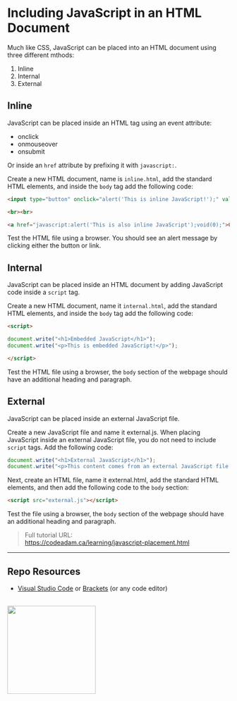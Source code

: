 # Including JavaScript in an HTML Document

Much like CSS, JavaScript can be placed into an HTML document using three different mthods:

1. Inline
2. Internal
3. External

## Inline

JavaScript can be placed inside an HTML tag using an event attribute:

- onclick
- onmouseover
- onsubmit

Or inside an `href` attribute by prefixing it with `javascript:`.

Create a new HTML document, name is `inline.html`, add the standard HTML elements, and inside the `body` tag add the following code:

```html
<input type="button" onclick="alert('This is inline JavaScript!');" value="Click Me">

<br><br>

<a href="javascript:alert('This is also inline JavaScript');void(0);">Click Me</a>
```

Test the HTML file using a browser. You should see an alert message by clicking either the button or link.

## Internal

JavaScript can be placed inside an HTML document by adding JavaScript code inside a `script` tag.

Create a new HTML document, name it `internal.html`, add the standard HTML elements, and inside the `body` tag add the following code:

```html
<script>

document.write("<h1>Embedded JavaScript</h1>");
document.write("<p>This is embedded JavaScript!</p>");

</script>
```

Test the HTML file using a browser, the `body` section of the webpage should have an additional heading and paragraph.

## External

JavaScript can be placed inside an external JavaScript file. 

Create a new JavaScript file and name it external.js. When placing JavaScript inside an external JavaScript file, you do not need to include `script` tags. Add the following code:

```javascript
document.write("<h1>External JavaScript</h1>");
document.write("<p>This content comes from an external JavaScript file!</p>");
```

Next, create an HTML file, name it external.html, add the standard HTML elements, and then add the following code to the `body` section:

```html
<script src="external.js"></script>
```

Test the file using a browser, the `body` section of the webpage should have an additional heading and paragraph.

> Full tutorial URL:  
> https://codeadam.ca/learning/javascript-placement.html

***

## Repo Resources

* [Visual Studio Code](https://code.visualstudio.com/) or [Brackets](http://brackets.io/) (or any code editor)

<br>
<a href="https://codeadam.ca">
<img src="https://cdn.codeadam.ca/images@1.0.0/codeadam-logo-coloured-horizontal.png" width="200">
</a>
